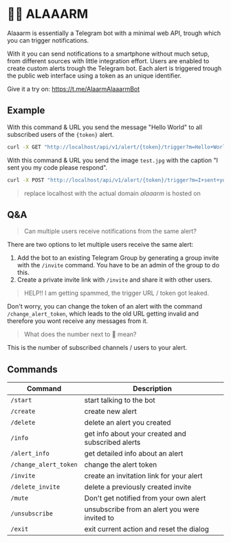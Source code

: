 # 👨‍🚒 ALAAARM

Alaaarm is essentially a Telegram bot with a minimal web API, trough which you can trigger notifications.

With it you can send notifications to a smartphone without much setup, from different sources with little integration effort.
Users are enabled to create custom alerts trough the Telegram bot.
Each alert is triggered trough the public web interface using a token as an unique identifier.

Give it a try on: https://t.me/AlaarmAlaaarmBot

## Example

With this command & URL you send the message "Hello World" to all subscribed users of the `{token}` alert.

````bash
curl -X GET "http://localhost/api/v1/alert/{token}/trigger?m=Hello+World"
````

With this command & URL you send the image `test.jpg` with the caption "I sent you my code please respond".

````bash
curl -X POST "http://localhost/api/v1/alert/{token}/trigger?m=I+sent+you+my+code+please+respond" -F "file=@test.jpg"
````

> replace localhost with the actual domain *alaaarm* is hosted on

## Q&A

> Can multiple users receive notifications from the same alert?

There are two options to let multiple users receive the same alert:

1. Add the bot to an existing Telegram Group by generating a group invite with the `/invite` command. You have to be an admin of the group to do this.
2. Create a private invite link with `/invite` and share it with other users.

> HELP!! I am getting spammed, the trigger URL / token got leaked.

Don't worry, you can change the token of an alert with the command `/change_alert_token`, which leads to the old URL getting invalid and therefore you wont receive any messages from it.

> What does the number next to 🗿 mean?

This is the number of subscribed channels / users to your alert.

## Commands

| Command               | Description                                       |
| --------------------- | ------------------------------------------------- |
| `/start`              | start talking to the bot                          |
| `/create`             | create new alert                                  |
| `/delete`             | delete an alert you created                       |
| `/info`               | get info about your created and subscribed alerts |
| `/alert_info`         | get detailed info about an alert                  |
| `/change_alert_token` | change the alert token                            |
| `/invite`             | create an invitation link for your alert          |
| `/delete_invite`      | delete a previously created invite                |
| `/mute`               | Don't get notified from your own alert            |
| `/unsubscribe`        | unsubscribe from an alert you were invited to     |
| `/exit`               | exit current action and reset the dialog          |
